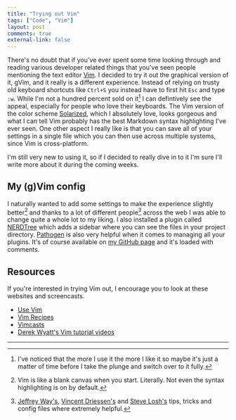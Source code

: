 ```yaml
---
title: "Trying out Vim"
tags: ["Code", "Vim"]
layout: post
comments: true
external-link: false
---
```


There's no doubt that if you've ever spent some time looking through and reading various developer related things that you've seen people mentioning the text editor [Vim](http://www.vim.org/). I decided to try it out the graphical version of it, gVim, and it really is a different experience. Instead of relying on trusty old keyboard shortcuts like `Ctrl+S` you instead have to first hit `Esc` and type `:w`. While I'm not a hundred percent sold on it[^20121230-1] I can defintively see the appeal, especially for people who love their keyboards. The Vim version of the color scheme [Solarized](http://ethanschoonover.com/solarized), which I absolutely love, looks gorgeous and what I can tell Vim probably has the best Markdown syntax highlighting I've ever seen. One other aspect I really like is that you can save all of your settings in a single file which you can then use across multiple systems, since Vim is cross-platform.

I'm still very new to using it, so if I decided to really dive in to it I'm sure I'll write more about it during the coming weeks.

## My (g)Vim config

I naturally wanted to add some settings to make the experience slightly better[^20121230-2] and thanks to a lot of different people[^20121230-3] across the web I was able to change quite a whole lot to my liking. I also installed a plugin called [NERDTree](https://github.com/scrooloose/nerdtree) which adds a sidebar where you can see the files in your project directory. [Pathogen](https://github.com/tpope/vim-pathogen) is also very helpful when it comes to managing all your plugins. It's of course available on [my GitHub page](https://github.com/gummesson/vimfiles/blob/master/.vimrc) and it's loaded with comments.

## Resources

If you're interested in trying Vim out, I encourage you to look at these websites and screencasts.

- [Use Vim](http://usevim.com/)
- [Vim Recipes](http://vim.runpaint.org/)
- [Vimcasts](http://vimcasts.org/)
- [Derek Wyatt's Vim tutorial videos](http://www.derekwyatt.org/vim/vim-tutorial-videos/)

***

[^20121230-1]: I've noticed that the more I use it the more I like it so maybe it's just a matter of time before I take the plunge and switch over to it fully.
[^20121230-2]: Vim is like a blank canvas when you start. Literally. Not even the syntax highlighting is on by default. 
[^20121230-3]: [Jeffrey Way's](http://net.tutsplus.com/articles/general/top-10-pitfalls-when-switching-to-vim/), [Vincent Driessen's](http://nvie.com/posts/how-i-boosted-my-vim/) and [Steve Losh's](http://stevelosh.com/blog/2010/09/coming-home-to-vim/) tips, tricks and config files where extremely helpful.
